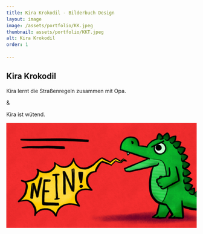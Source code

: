 ```yaml
---
title: Kira Krokodil - Bilderbuch Design
layout: image
image: /assets/portfolio/KK.jpeg
thumbnail: assets/portfolio/KKT.jpeg
alt: Kira Krokodil
order: 1

---
```



## Kira Krokodil

Kira lernt die Straßenregeln zusammen mit Opa.

&

Kira ist wütend.

![KiraK](../assets/portfolio/KKN.jpeg)

